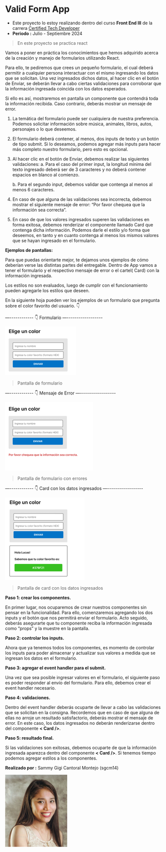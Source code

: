 Valid Form App
=============
- Este proyecto lo estoy realizando dentro del curso **Front End III** de la carrera [Certified Tech Developer](https://www.digitalhouse.com/ar/productos/programacion/certified-tech-developer "Certified Tech Developer") 
- **Periodo :** Julio - Septiembre 2024
> En este proyecto se practica react

Vamos a poner en práctica los conocimientos que hemos adquirido acerca de la creación y manejo de formularios utilizando React. 

Para ello, te pediremos que crees un pequeño formulario, el cual deberá permitir a cualquier persona interactuar con el mismo ingresando los datos que se solicitan. Una vez ingresados dichos datos, al hacer clic en el botón de Enviar, se deberán llevar a cabo ciertas validaciones para corroborar que la información ingresada coincida con los datos esperados.

Si ello es así, mostraremos en pantalla un componente que contendrá toda la información recibida. Caso contrario, deberás mostrar un mensaje de error.


1. La temática del formulario puede ser cualquiera de nuestra preferencia. Podemos solicitar información sobre música, animales, libros, autos, personajes o lo que deseemos.
2. El formulario deberá contener, al menos, dos inputs de texto y un botón de tipo submit. Si lo deseamos, podemos agregar más inputs para hacer más completo nuestro formulario, pero esto es opcional.
3. Al hacer clic en el botón de Enviar, debemos realizar las siguientes validaciones:
    a. Para el caso del primer input, la longitud mínima del texto ingresado deberá ser de 3 caracteres y no deberá contener espacios en blanco al comienzo.

    b. Para el segundo input, debemos validar que contenga al menos al menos 6 caracteres.
4. En caso de que alguna de las validaciones sea incorrecta, debemos mostrar el siguiente mensaje de error:  “Por favor chequea que la información sea correcta”.
5. En caso de que los valores ingresados superen las validaciones en forma exitosa, debemos renderizar el componente llamado Card que contenga dicha información. Podemos darle el estilo y/o forma que deseemos, en tanto y en cuanto contenga al menos los mismos valores que se hayan ingresado en el formulario.


**Ejemplos de pantallas:**

Para que puedas orientarte mejor, te dejamos unos ejemplos de cómo deberían verse las distintas partes del entregable. Dentro de App vamos a tener el formulario y el respectivo mensaje de error o el cartel( Card) con la información ingresada.

Los estilos no son evaluados, luego de cumplir con el funcionamiento pueden agregarle los estilos que deseen.

En la siguiente hoja pueden ver los ejemplos de un formulario que pregunta sobre el color favorito del usuario. 👇

—------------ 👇 Formulario —------------------

![](https://raw.githubusercontent.com/sgcm14/0523C02-valid-form-app/refs/heads/main/src/assets/Captura1.PNG)
>  Pantalla de formulario


—------------ 👇 Mensaje de Error —------------------

![](https://raw.githubusercontent.com/sgcm14/0523C02-valid-form-app/refs/heads/main/src/assets/Captura2.PNG)
>  Pantalla de formulario con errores

—------------ 👇 Card con los datos ingresados —------------------

![](https://raw.githubusercontent.com/sgcm14/0523C02-valid-form-app/refs/heads/main/src/assets/Captura3.PNG)
>  Pantalla de card con los datos ingresados


**Paso 1: crear los componentes.**

En primer lugar, nos ocuparemos de crear nuestros componentes sin pensar en la funcionalidad. Para ello, comenzaremos agregando los dos inputs y el botón que nos permitirá enviar el formulario. Acto seguido, deberás asegurarte que tu componente <Card/> reciba la información ingresada como “props” y la muestre en la pantalla.

**Paso 2: controlar los inputs.**

Ahora que ya tenemos todos los componentes, es momento de controlar los inputs para poder almacenar y actualizar sus valores a medida que se ingresan los datos en el formulario.

**Paso 3: agregar el event handler para el submit.**

Una vez que sea posible ingresar valores en el formulario, el siguiente paso es poder responder al envío del formulario. Para ello, debemos crear el event handler necesario.

**Paso 4: validaciones.**

Dentro del event handler deberás ocuparte de llevar a cabo las validaciones que se solicitan en la consigna. Recordemos que en caso de que alguna de ellas no arroje un resultado satisfactorio, deberás mostrar el mensaje de error. En este caso, los datos ingresados no deberán renderizarse dentro del componente **< Card />**. 

**Paso 5: resultado final.**

Si las validaciones son exitosas, debemos ocuparte de que la información ingresada aparezca dentro del componente **< Card />**. Si tenemos tiempo podemos agregar estilos a los componentes.


**Realizado por :** Sammy Gigi Cantoral Montejo (sgcm14)

<img src ="https://raw.githubusercontent.com/sgcm14/sgcm14/main/sammy.jpg" width="200">
